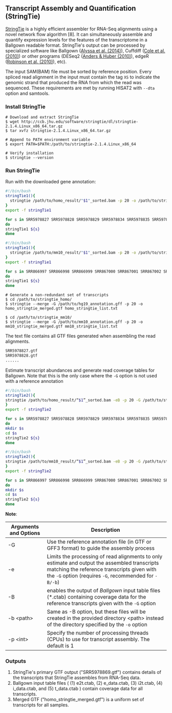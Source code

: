 
## Transcript Assembly and Quantification (StringTie)

[StringTie](https://ccb.jhu.edu/software/stringtie/) is a highly efficient assembler for RNA-Seq alignments using a novel network flow algorithm [8]. It can simultaneously assemble and quantify expression levels for the features of the transcriptome in a Ballgown readable format. StringTie's output can be processed by specialized software like Ballgown ([Alyssa et al. (2014)](https://www.biorxiv.org/content/10.1101/003665v1.abstract)), Cuffdiff ([Cole et al. (2010)](https://www.nature.com/articles/nbt.1621)) or other programs (DESeq2 ([Anders & Huber (2010)](http://dx.doi.org/10.1186/gb-2010-11-10-r106)), edgeR ([Robinson et al. (2010)](http://dx.doi.org/10.1093/bioinformatics/btp616)), etc).

The input SAM(BAM) file must be sorted by reference position. Every spliced read alignment in the input must contain the tag `XS` to indicate the genomic strand that produced the RNA from which the read was sequenced. These requirements are met by running HISAT2 with `--dta` option and samtools.

### Install StringTie

```shell
# Download and extract StringTie
$ wget http://ccb.jhu.edu/software/stringtie/dl/stringtie-2.1.4.Linux_x86_64.tar.gz
$ tar xvfz stringtie-2.1.4.Linux_x86_64.tar.gz

# Append to PATH environment variable
$ export PATH=$PATH:/path/to/stringtie-2.1.4.Linux_x86_64

# Verify installation
$ stringtie --version
```

### Run StringTie

Run with the downloaded gene annotation:

```bash
#!/bin/bash
stringTie1(){
  stringtie /path/to/homo_result/"$1"_sorted.bam -p 20 -o /path/to/stringtie_homo/"$1".gtf -G /path/to/hg19_annotation.gff
}
export -f stringTie1

for s in SRR5978827 SRR5978828 SRR5978829 SRR5978834 SRR5978835 SRR5978836 SRR5978869 SRR5978870 SRR5978871 SRR5179446 SRR5179447 SRR5179448
do 
stringTie1 ${s}
done
```

```bash
#!/bin/bash
stringTie1(){
  stringtie /path/to/mm10_result/"$1"_sorted.bam -p 20 -o /path/to/stringtie_mm10/"$1".gtf -G /path/to/mm10_annotation.gff
}
export -f stringTie1

for s in SRR866997 SRR866998 SRR866999 SRR867000 SRR867001 SRR867002 SRR866991 SRR866992 SRR866993 SRR866994 SRR866995 SRR866996
do 
stringTie1 ${s}
done
```

```shell
# Generate a non-redundant set of transcripts
$ cd /path/to/stringtie_homo/
$ stringtie --merge -G /path/to/hg19_annotation.gff -p 20 -o homo_stringtie_merged.gtf homo_stringtie_list.txt

$ cd /path/to/stringtie_mm10/
$ stringtie --merge -G /path/to/mm10_annotation.gff -p 20 -o mm10_stringtie_merged.gtf mm10_stringtie_list.txt
```

The text file contains all GTF files generated when assembling the read alignments.

```txt
SRR5978827.gtf
SRR5978828.gtf
......
```

Estimate transcript abundances and generate read coverage tables for Ballgown. Note that this is the only case where the `-G` option is not used with a reference annotation

```bash
#!/bin/bash
stringTie2(){
stringtie /path/to/homo_result/“$1”_sorted.bam -eB -p 20 -G /path/to/stringtie_homo/homo_stringtie_merged.gtf -o /path/to/stringtie_homo/“$1”.gtf
}
export -f stringTie2

for s in SRR5978827 SRR5978828 SRR5978829 SRR5978834 SRR5978835 SRR5978836 SRR5978869 SRR5978870 SRR5978871 SRR5179446 SRR5179447 SRR5179448
do 
mkdir $s
cd $s
stringTie2 ${s}
done
```

```bash
#!/bin/bash
stringTie2(){
stringtie /path/to/mm10_result/“$1”_sorted.bam -eB -p 20 -G /path/to/stringtie_mm10/mm10_stringtie_merged.gtf -o /path/to/stringtie_mm10/“$1”.gtf
}
export -f stringTie2

for s in SRR866997 SRR866998 SRR866999 SRR867000 SRR867001 SRR867002 SRR866991 SRR866992 SRR866993 SRR866994 SRR866995 SRR866996
do 
mkdir $s
cd $s
stringTie2 ${s}
done
```

**Note**:

| Arguments and Options | Description                                                  |
| --------------------- | ------------------------------------------------------------ |
| -G                    | Use the reference annotation file (in GTF or GFF3 format) to guide the assembly process |
| -e                    | Limits the processing of read alignments to only estimate and output the assembled transcripts matching the reference transcripts given with the `-G` option (requires `-G`, recommended for `-B/-b`) |
| -B                    | enables the output of *Ballgown* input table files (*.ctab) containing coverage data for the reference transcripts given with the `-G` option |
| -b \<path\>           | Same as -B option, but these files will be created in the provided directory \<path\> instead of the directory specified by the `-o` option |
| -p \<int\>            | Specify the number of processing threads (CPUs) to use for transcript assembly. The default is 1 |

### Outputs

1. StringTie's primary GTF output ("SRR5978869.gtf") contains details of the transcripts that StringTie assembles from RNA-Seq data.
2. Ballgown input table files ( (1) e2t.ctab, (2) e_data.ctab, (3) i2t.ctab, (4) i_data.ctab, and (5) t_data.ctab ) contain coverage data for all transcripts.
3. Merged GTF ("homo_stringtie_merged.gtf") is a uniform set of transcripts for all samples.





